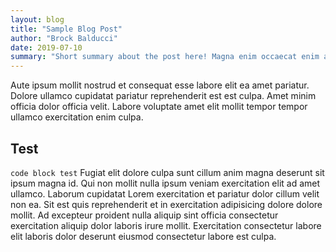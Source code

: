 ```yaml
---
layout: blog
title: "Sample Blog Post"
author: "Brock Balducci"
date: 2019-07-10
summary: "Short summary about the post here! Magna enim occaecat enim anim labore velit aute ad qui cillum et occaecat. Ullamco dolore minim proident cupidatat consectetur nostrud est fugiat. Esse voluptate deserunt ipsum esse et cillum minim ex cillum minim exercitation duis Lorem commodo."
---
```

Aute ipsum mollit nostrud et consequat esse labore elit ea amet pariatur. Dolore ullamco cupidatat pariatur reprehenderit est est culpa. Amet minim officia dolor officia velit. Labore voluptate amet elit mollit tempor tempor ullamco exercitation enim culpa.

## Test

`` code block test ``
Fugiat elit dolore culpa sunt cillum anim magna deserunt sit ipsum magna id. Qui non mollit nulla ipsum veniam exercitation elit ad amet ullamco. Laborum cupidatat Lorem exercitation et pariatur dolor cillum velit non ea. Sit est quis reprehenderit et in exercitation adipisicing dolore dolore mollit. Ad excepteur proident nulla aliquip sint officia consectetur exercitation aliquip dolor laboris irure mollit. Exercitation consectetur labore elit laboris dolor deserunt eiusmod consectetur labore est culpa.